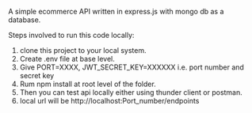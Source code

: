 A simple ecommerce API written in express.js with mongo db as a database.

Steps involved to run this code locally:
1. clone this project to your local system.
2. Create .env file at base level.
3. Give PORT=XXXX, JWT_SECRET_KEY=XXXXXX i.e. port number and secret key
4. Rum npm install at root level of the folder.
5. Then  you can test api locally either using thunder client or postman. 
6. local url will be http://localhost:Port_number/endpoints